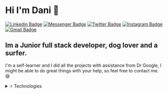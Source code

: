 # Hi I'm Dani 👋
[![Linkedin Badge](https://img.shields.io/badge/-Dani-blue?style=flat&logo=Linkedin&logoColor=white&link=https://www.linkedin.com/in/dani-sofer/
)](https://www.linkedin.com/in/dani-sofer/)
[![Messenger Badge](https://img.shields.io/badge/-Dani-0078FF?style=flat&logo=Messenger&logoColor=white)](https://m.me/soferdani "Connect on Facebook")
[![Twitter Badge](https://img.shields.io/badge/-@SoferDani-1ca0f1?style=flat&labelColor=1ca0f1&logo=twitter&logoColor=white&link=https://twitter.com/SoferDani)](https://twitter.com/SoferDani)
[![Instagram Badge](https://img.shields.io/badge/-@danisofer-purple?style=flat&logo=instagram&logoColor=white&link=https://instagram.com/danisofer/)](https://instagram.com/danisofer)
[![Gmail Badge](https://img.shields.io/badge/-soferdani-c14438?style=flat&logo=Gmail&logoColor=white&link=mailto:soferdani@gmail.com)](mailto:soferdani.com)



## Im a Junior full stack developer, dog lover and a surfer.  

I'm a self-learner and I did all the projects with assistance from Dr Google, I might be able to do great things with your help, so feel free to contact me. 😄

<details>
    <summary>⚡ Technologies</summary>

![JavaScript](https://img.shields.io/badge/-JavaScript-black?style=flat-square&logo=javascript)
![Nodejs](https://img.shields.io/badge/-Nodejs-black?style=flat-square&logo=Node.js)
![Python](https://img.shields.io/badge/-Python-black?style=flat-square&logo=Python)
![React](https://img.shields.io/badge/-React-black?style=flat-square&logo=react)
![HTML5](https://img.shields.io/badge/-HTML5-E34F26?style=flat-square&logo=html5&logoColor=white)
![CSS3](https://img.shields.io/badge/-CSS3-1572B6?style=flat-square&logo=css3)
![Bootstrap](https://img.shields.io/badge/-Bootstrap-563D7C?style=flat-square&logo=bootstrap)
![MongoDB](https://img.shields.io/badge/-MongoDB-black?style=flat-square&logo=mongodb)
![MySQL](https://img.shields.io/badge/-MySQL-black?style=flat-square&logo=mysql)
![Git](https://img.shields.io/badge/-Git-black?style=flat-square&logo=git)
![GitHub](https://img.shields.io/badge/-GitHub-181717?style=flat-square&logo=github)

</details>



<!--
**soferdani/soferdani** is a ✨ _special_ ✨ repository because its `README.md` (this file) appears on your GitHub profile.

Here are some ideas to get you started:

- 🔭 I’m currently working on ...
- 🌱 I’m currently learning ...
- 👯 I’m looking to collaborate on ...
- 🤔 I’m looking for help with ...
- 💬 Ask me about ...
- 📫 How to reach me: ...
- 😄 Pronouns: ...
- ⚡ Fun fact: ...
-->

